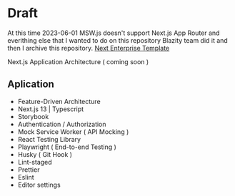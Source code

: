 # Draft
At this time 2023-06-01 MSW.js doesn't support Next.js App Router and everithing else that I wanted to do on this repository Blazity team did it and then I archive this repository. [Next Enterprise Template](https://github.com/Blazity/next-enterprise)


Next.js Application Architecture ( coming soon )

## Aplication

- Feature-Driven Architecture
- Next.js 13 | Typescript
- Storybook
- Authentication / Authorization
- Mock Service Worker ( API Mocking )
- React Testing Library
- Playwright ( End-to-end Testing )
- Husky ( Git Hook )
- Lint-staged
- Prettier
- Eslint
- Editor settings

